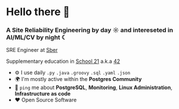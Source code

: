 # Hello there 👋

### A Site Reliability Engineering by day ☼ and intereseted in AI/ML/CV by night ☾

SRE Engineer at [Sber](https://www.sberbank.ru)

Supplementary education in [School 21](https://21-school.ru) a.k.a [42](https://42.fr/en/homepage/)

- ⚙️ I use daily `.py` `.java` `.groovy` `.sql` `.yaml` `.json`
- 🌍 I'm mostly active within the **Postgres Community**
- 💬 `ping` me about **PostgreSQL**, **Monitoring**, **Linux Administration**, **Infrastructure as code**
- ❤️ Open Source Software




